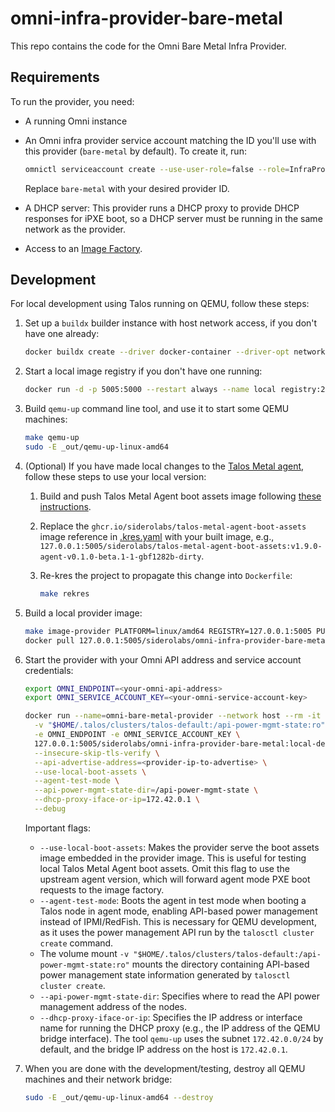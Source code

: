 # omni-infra-provider-bare-metal

This repo contains the code for the Omni Bare Metal Infra Provider.

## Requirements

To run the provider, you need:

- A running Omni instance
- An Omni infra provider service account matching the ID you'll use with this provider (`bare-metal` by default).
  To create it, run:

  ```bash
  omnictl serviceaccount create --use-user-role=false --role=InfraProvider infra-provider:bare-metal
  ```

  Replace `bare-metal` with your desired provider ID.
- A DHCP server: This provider runs a DHCP proxy to provide DHCP responses for iPXE boot, so a DHCP server must be running in the same network as the provider.
- Access to an [Image Factory](https://www.talos.dev/v1.8/learn-more/image-factory/).

## Development

For local development using Talos running on QEMU, follow these steps:

1. Set up a `buildx` builder instance with host network access, if you don't have one already:

   ```bash
   docker buildx create --driver docker-container --driver-opt network=host --name local1 --buildkitd-flags '--allow-insecure-entitlement security.insecure' --use
   ```

2. Start a local image registry if you don't have one running:

   ```bash
   docker run -d -p 5005:5000 --restart always --name local registry:2
   ```

3. Build `qemu-up` command line tool, and use it to start some QEMU machines:

   ```bash
   make qemu-up
   sudo -E _out/qemu-up-linux-amd64
   ```

4. (Optional) If you have made local changes to the [Talos Metal agent](https://github.com/siderolabs/talos-metal-agent), follow these steps to use your local version:
    1. Build and push Talos Metal Agent boot assets image following [these instructions](https://github.com/siderolabs/talos-metal-agent/blob/main/README.md).
    2. Replace the `ghcr.io/siderolabs/talos-metal-agent-boot-assets` image reference in [.kres.yaml](.kres.yaml) with your built image,
       e.g., `127.0.0.1:5005/siderolabs/talos-metal-agent-boot-assets:v1.9.0-agent-v0.1.0-beta.1-1-gbf1282b-dirty`.
    3. Re-kres the project to propagate this change into `Dockerfile`:

       ```bash
       make rekres
       ```

5. Build a local provider image:

   ```bash
   make image-provider PLATFORM=linux/amd64 REGISTRY=127.0.0.1:5005 PUSH=true TAG=local-dev
   docker pull 127.0.0.1:5005/siderolabs/omni-infra-provider-bare-metal:local-dev
   ```

6. Start the provider with your Omni API address and service account credentials:

   ```bash
   export OMNI_ENDPOINT=<your-omni-api-address>
   export OMNI_SERVICE_ACCOUNT_KEY=<your-omni-service-account-key>

   docker run --name=omni-bare-metal-provider --network host --rm -it \
     -v "$HOME/.talos/clusters/talos-default:/api-power-mgmt-state:ro" \
     -e OMNI_ENDPOINT -e OMNI_SERVICE_ACCOUNT_KEY \
     127.0.0.1:5005/siderolabs/omni-infra-provider-bare-metal:local-dev \
     --insecure-skip-tls-verify \
     --api-advertise-address=<provider-ip-to-advertise> \
     --use-local-boot-assets \
     --agent-test-mode \
     --api-power-mgmt-state-dir=/api-power-mgmt-state \
     --dhcp-proxy-iface-or-ip=172.42.0.1 \
     --debug
   ```

   Important flags:
    - `--use-local-boot-assets`: Makes the provider serve the boot assets image embedded in the provider image.
      This is useful for testing local Talos Metal Agent boot assets.
      Omit this flag to use the upstream agent version, which will forward agent mode PXE boot requests to the image factory.
    - `--agent-test-mode`: Boots the agent in test mode when booting a Talos node in agent mode, enabling API-based power management instead of IPMI/RedFish.
      This is necessary for QEMU development,
      as it uses the power management API run by the `talosctl cluster create` command.
    - The volume mount `-v "$HOME/.talos/clusters/talos-default:/api-power-mgmt-state:ro"`
      mounts the directory containing API-based power management state information generated by `talosctl cluster create`.
    - `--api-power-mgmt-state-dir`: Specifies where to read the API power management address of the nodes.
    - `--dhcp-proxy-iface-or-ip`: Specifies the IP address or interface name for running the DHCP proxy
      (e.g., the IP address of the QEMU bridge interface).
      The tool `qemu-up` uses the subnet `172.42.0.0/24` by default, and the bridge IP address on the host is `172.42.0.1`.

7. When you are done with the development/testing, destroy all QEMU machines and their network bridge:

   ```bash
   sudo -E _out/qemu-up-linux-amd64 --destroy
   ```
